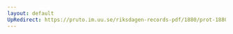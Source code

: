 ```yaml
---
layout: default
UpRedirect: https://pruto.im.uu.se/riksdagen-records-pdf/1880/prot-1880--ak--024.pdf
---
```

